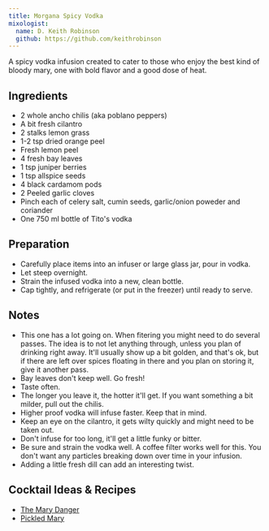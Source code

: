 ```yaml
---
title: Morgana Spicy Vodka
mixologist:
  name: D. Keith Robinson
  github: https://github.com/keithrobinson
---
```


A spicy vodka infusion created to cater to those who enjoy the best kind of bloody mary, one with bold flavor and a good dose of heat.

Ingredients
-----------

* 2 whole ancho chilis (aka poblano peppers)
* A bit fresh cilantro
* 2 stalks lemon grass
* 1-2 tsp dried orange peel
* Fresh lemon peel
* 4 fresh bay leaves
* 1 tsp juniper berries
* 1 tsp allspice seeds
* 4 black cardamom pods
* 2 Peeled garlic cloves
* Pinch each of celery salt, cumin seeds, garlic/onion poweder and coriander
* One 750 ml bottle of Tito's vodka

Preparation
-----------

* Carefully place items into an infuser or large glass jar, pour in vodka.
* Let steep overnight.
* Strain the infused vodka into a new, clean bottle.
* Cap tightly, and refrigerate (or put in the freezer) until ready to serve.

Notes
-----------

* This one has a lot going on. When fitering you might need to do several passes. The idea is to not let anything through, unless you plan of drinking right away. It'll usually show up a bit golden, and that's ok, but if there are left over spices floating in there and you plan on storing it, give it another pass.
* Bay leaves don't keep well. Go fresh!
* Taste often.
* The longer you leave it, the hotter it'll get. If you want something a bit milder, pull out the chilis.
* Higher proof vodka will infuse faster. Keep that in mind.
* Keep an eye on the cilantro, it gets wilty quickly and might need to be taken out.
* Don't infuse for too long, it'll get a little funky or bitter.
* Be sure and strain the vodka well. A coffee filter works well for this. You don't want any particles breaking down over time in your infusion.
* Adding a little fresh dill can add an interesting twist.

Cocktail Ideas & Recipes
-----------

* [The Mary Danger](http://www.the-mason-jar.com/cocktails/vodka/original-mary-danger.html)
* [Pickled Mary](http://www.the-mason-jar.com/cocktails/vodka/pickled-mary.html)